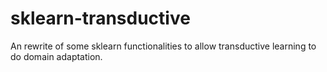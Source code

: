 # sklearn-transductive
An rewrite of some sklearn functionalities to allow transductive learning to do domain adaptation.
